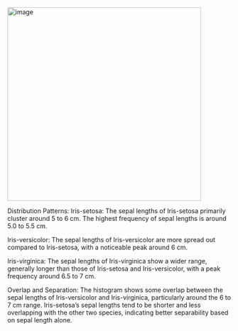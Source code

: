 <img width="436" alt="image" src="https://github.com/user-attachments/assets/3923a466-ff46-4268-bc47-37dc8f7a87c7">

Distribution Patterns:
Iris-setosa: The sepal lengths of Iris-setosa primarily cluster around 5 to 6 cm. The highest frequency of sepal lengths is around 5.0 to 5.5 cm.

Iris-versicolor: The sepal lengths of Iris-versicolor are more spread out compared to Iris-setosa, with a noticeable peak around 6 cm.

Iris-virginica: The sepal lengths of Iris-virginica show a wider range, generally longer than those of Iris-setosa and Iris-versicolor, with a peak frequency around 6.5 to 7 cm.



Overlap and Separation:
The histogram shows some overlap between the sepal lengths of Iris-versicolor and Iris-virginica, particularly around the 6 to 7 cm range.
Iris-setosa’s sepal lengths tend to be shorter and less overlapping with the other two species, indicating better separability based on sepal length alone. 
